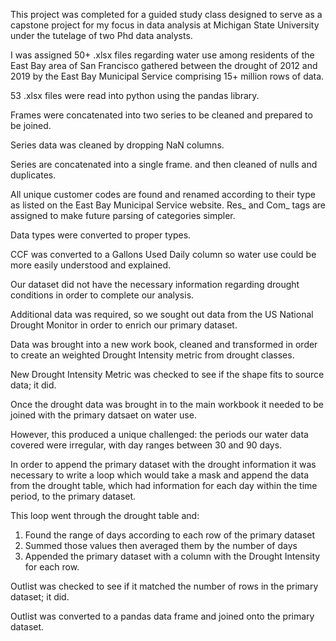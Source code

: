 This project was completed for a guided study class designed to serve as a capstone project for my focus in data analysis at Michigan State University under the tutelage of two Phd data analysts. 

I was assigned 50+ .xlsx files regarding water use among residents of the East Bay area of San Francisco gathered between the drought of 2012 and 2019 by the East Bay Municipal Service comprising 15+ million rows of data. 

53 .xlsx files were read into python using the pandas library. 

Frames were concatenated into two series to be cleaned and prepared to be joined.

Series data was cleaned by dropping NaN columns. 

Series are concatenated into a single frame. and then cleaned of nulls and duplicates. 

All unique customer codes are found and renamed according to their type as listed on the East Bay Municipal Service website. Res_ and Com_ tags are assigned to make future parsing of categories simpler. 

Data types were converted to proper types.

CCF was converted to a Gallons Used Daily column so water use could be more easily understood and explained. 

Our dataset did not have the necessary information regarding drought conditions in order to complete our analysis. 

Additional data was required, so we sought out data from the US National Drought Monitor in order to enrich our primary dataset. 

Data was brought into a new work book, cleaned and transformed in order to create an weighted Drought Intensity metric from drought classes.

New Drought Intensity Metric was checked to see if the shape fits to source data; it did. 

Once the drought data was brought in to the main workbook it needed to be joined with the primary datsaet on water use. 

However, this produced a unique challenged:  the periods our water data covered were irregular, with day ranges between 30 and 90 days. 

In order to append the primary dataset with the drought information it was necessary to write a loop which would take a mask and append the data from the drought table, which had information for each day within the time period,  to the primary dataset.

This loop went through the drought table and:
 1. Found the range of days according to each row of the primary dataset
 2. Summed those values then averaged them by the number of days
 3. Appended the primary dataset with a column with the Drought Intensity for each row.

Outlist was checked to see if it matched the number of rows in the primary dataset; it did. 

Outlist was converted to a pandas data frame and joined onto the primary dataset. 

